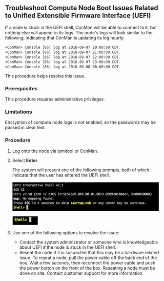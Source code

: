
## Troubleshoot Compute Node Boot Issues Related to Unified Extensible Firmware Interface \(UEFI\)

If a node is stuck in the UEFI shell, ConMan will be able to connect to it, but nothing else will appear in its logs. The node's logs will look similar to the following, indicating that ConMan is updating its log hourly:

```
<ConMan> Console [86] log at 2018-09-07 20:00:00 CDT.
<ConMan> Console [86] log at 2018-09-07 21:00:00 CDT.
<ConMan> Console [86] log at 2018-09-07 22:00:00 CDT.
<ConMan> Console [86] log at 2018-09-07 23:00:00 CDT.
<ConMan> Console [86] log at 2018-09-08 00:00:00 CDT.
```

This procedure helps resolve this issue.

### Prerequisites

This procedure requires administrative privileges.

### Limitations

Encryption of compute node logs is not enabled, so the passwords may be passed in clear text.

### Procedure

1.  Log onto the node via ipmitool or ConMan.

2.  Select **Enter**.

    The system will present one of the following prompts, both of which indicate that the user has entered the UEFI shell.

    ![](../../img/operations/Full_UEFI_Prompt.png "Full UEFI Prompt")

    ![](../../img/operations/Simple_UEFI_Prompt.png "Simple UEFI Prompt")

3.  Use one of the following options to resolve the issue:

    -   Contact the system administrator or someone who is knowledgeable about UEFI if the node is stuck in the UEFI shell.
    -   Reseat the node if it is suspected that this may be a hardware related issue. To reseat a node, pull the power cable off the back end of the box. Wait a few seconds, then reconnect the power cable and push the power button on the front of the box. Reseating a node must be done on site. Contact customer support for more information.



